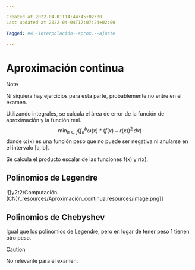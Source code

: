 ```yaml
---

Created at 2022-04-01T14:44:45+02:00
Last updated at 2022-04-04T17:07:24+02:00

Tagged: #4.-Interpolación--aprox.--ajuste

---
```


# Aproximación continua
> [!NOTE]
> Ni siquiera hay ejercicios para esta parte, probablemente no entre en el examen.

Utilizando integrales, se calcula el área de error de la función de aproximación y la función real.
$$\min_{h \in f}(\int_{a}^{b} \omega (x) * (f(x) - r(x)) ^2\, dx)$$donde ω(x) es una función peso que no puede ser negativa ni anularse en el intervalo [a, b].

Se calcula el producto escalar de las funciones f(x) y r(x).


## Polinomios de Legendre
![[y2t2/Computación (CN)/_resources/Aproximación_continua.resources/image.png]]

## Polinomios de Chebyshev
Igual que los polinomios de Legendre, pero en lugar de tener peso 1 tienen otro peso.
> [!CAUTION]
> No relevante para el examen.
